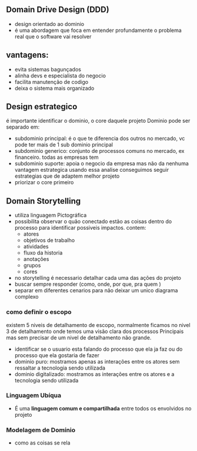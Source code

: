 ## Domain Drive Design (DDD)
- design orientado ao dominio
- é uma abordagem que foca em entender profundamente o problema real que o software vai resolver 

## vantagens:
 - evita sistemas bagunçados
 - alinha devs e especialista do negocio
 - facilita manutenção de codigo
 - deixa o sistema mais organizado


## Design estrategico
é importante identificar o dominio, o core daquele projeto
Dominio pode ser separado em:
- subdominio principal: é o que te diferencia dos outros no mercado, vc pode ter mais de 1 sub dominio principal
- subdominio generico: conjunto de processos comuns no mercado, ex financeiro. todas as empresas tem
- subdominio suporte: apoia o negocio da empresa mas não da nenhuma vantagem estrategica
usando essa analise conseguimos seguir estrategias que de adaptem melhor projeto
- priorizar o core primeiro 

## Domain Storytelling
- utiliza linguagem Pictográfica
- possibilita observar o quão conectado estão as coisas dentro do processo para identificar possiveis impactos.
contem:
	- atores
	- objetivos de trabalho
	- atividades 
	- fluxo da historia
	- anotações
	- grupos
	- cores
- no storytelling é necessario detalhar cada uma das ações do projeto
- buscar sempre responder (como, onde, por que, pra quem )
- separar em diferentes cenarios para não deixar um unico diagrama complexo

### como definir o escopo
existem 5 niveis de detalhamento de escopo, normalmente ficamos no nivel 3 de detalhamento onde temos uma visão clara dos processos Principais mas sem precisar de um nivel de detalhamento não grande.

- identificar se o usuario esta falando do processo que ela ja faz ou do processo que ela gostaria de fazer 
- dominio puro: mostramos apenas as interações entre os atores sem ressaltar a tecnologia sendo utilizada
- dominio digitalizado: mostramos as interações entre os atores e a tecnologia sendo utilizada

### Linguagem Ubíqua
- É uma **linguagem comum e compartilhada** entre todos os envolvidos no projeto
###  Modelagem de Domínio
- como as coisas se rela
<!--stackedit_data:
eyJoaXN0b3J5IjpbLTEyMzk1MTQ1NDksMTc5NDk3NzcwMCwtNz
I1NTg3MjYyLDE4OTcwMjM5NTQsLTgwMTY3OTI4NywtMTM1MzQw
ODIwNSwyMDg3NDQyNTk4LC0xNDMxNDI1NTIwLDIwODc0NDI1OT
gsMTM4MTM3MDg1MiwtMjU4NjU0Mjk2LDIxMjI2OTY2MjQsLTE3
NjkzNzE3MTQsMjUyMDg1MTk1XX0=
-->